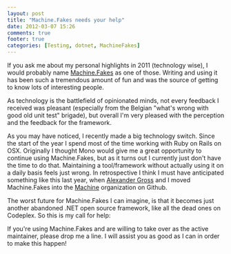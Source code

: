 ```yaml
---
layout: post
title: "Machine.Fakes needs your help"
date: 2012-03-07 15:26
comments: true
footer: true
categories: [Testing, dotnet, MachineFakes] 
---
```


If you ask me about my personal highlights in 2011 (technology wise), I would probably name
[Machine.Fakes](http://www.github.com/bjro/machine.fakes) as one of those. Writing and using it
has been such a tremendous amount of fun and was the source of getting to know lots of interesting people.

As technology is the battlefield of opinionated minds, not every feedback I received was pleasant (especially from the Belgian "what's wrong with good old unit test" brigade),
but overall I'm very pleased with the perception and the feedback for the framework.

As you may have noticed, I recently made a big technology switch. Since the start of the year I spend
most of the time working with Ruby on Rails on OSX. Originally I thought Mono would give me a great opportunity to continue
using Machine.Fakes, but as it turns out I currently just don't have the time to do that. Maintaining a tool/framework
without actually using it on a daily basis feels just wrong. In retrospective I think I must have anticipated something
like this last year, when [Alexander Gross](http://www.github.com/agross) and I moved Machine.Fakes into the [Machine](https://github.com/machine)
organization on Github.

The worst future for Machine.Fakes I can imagine, is that it becomes just another abandoned .NET open source framework, like all the dead ones
on Codeplex. So this is my call for help:

If you're using Machine.Fakes and are willing to take over as the active maintainer, please drop me a line. I will assist you as good as I can in order to make
this happen!
